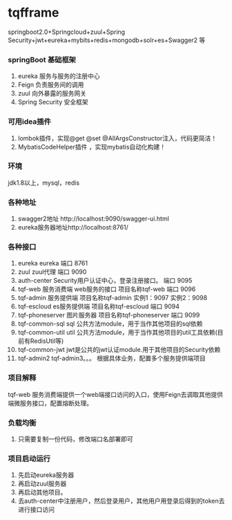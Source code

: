 # tqfframe
springboot2.0+Springcloud+zuul+Spring Security+jwt+eureka+mybits+redis+mongodb+solr+es+Swagger2 等

### springBoot 基础框架
1. eureka 服务与服务的注册中心
2. Feign 负责服务间的调用
3. zuul 向外暴露的服务网关
4. Spring Security 安全框架

### 可用idea插件
1. lombok插件，实现@get @set @AllArgsConstructor注入，代码更简洁！
2. MybatisCodeHelper插件 ，实现mybatis自动化构建！

### 环境
jdk1.8以上，mysql，redis

### 各种地址
1. swagger2地址   http://localhost:9090/swagger-ui.html
1. eureka服务器地址http://localhost:8761/

### 各种接口
1. eureka                        eureka                                               端口 8761
2. zuul                          zuul代理                                             端口 9090 
3. auth-center                   Security用户认证中心，登录注册接口。                 端口 9095
4. tqf-web                       服务消费端   web服务的接口 项目名称tqf-web           端口 9096
5. tqf-admin                     服务提供端   项目名称tqf-admin                       实例1：9097 实例2：9098
6. tqf-escloud                   es服务提供端 项目名称tqf-escloud                     端口 9094   
7. tqf-phoneserver               图片服务器   项目名称tqf-phoneserver                 端口 9099 
8. tqf-common-sql  sql           公共方法module，用于当作其他项目的sql依赖
9. tqf-common-util util          公共方法module，用于当作其他项目的util工具依赖(目前有RedisUtil等)
10. tqf-common-jwt                jwt是公共的jwt认证module.用于其他项目的Security依赖
11. tqf-admin2 tqf-admin3。。。  根据具体业务，配置多个服务提供端项目

### 项目解释
tqf-web 服务消费端提供一个web端接口访问的入口，使用Feign去调取其他提供端微服务接口，配置熔断处理。

### 负载均衡
1. 只需要复制一份代码，修改端口名部署即可

### 项目启动运行
1. 先启动eureka服务器
2. 再启动zuul服务器
3. 再启动其他项目。
4. 去auth-center中注册用户，然后登录用户，其他用户用登录后得到的token去进行接口访问














